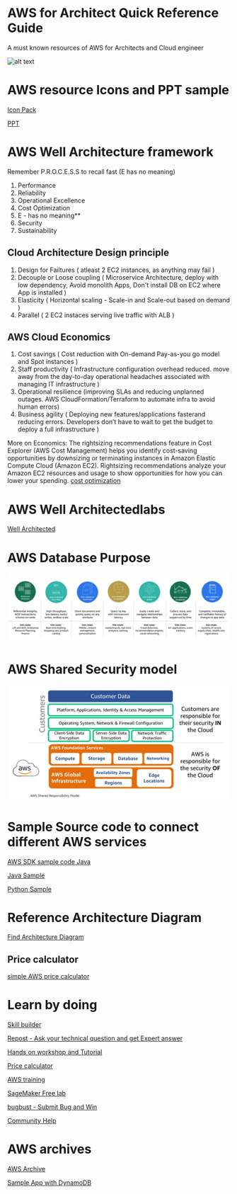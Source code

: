 # AWS for Architect Quick Reference Guide
A must known resources of AWS for Architects and Cloud engineer

![alt text](https://github.com/bikashkumars/aws-resource-architect/blob/main/aws_groups.JPG)


# AWS resource Icons and PPT sample

[Icon Pack](https://aws.amazon.com/architecture/icons/)

[PPT](https://aws.amazon.com/architecture/icons/)

# AWS Well Architecture framework

Remember P.R.O.C.E.S.S to recall fast (E has no meaning)

1. Performance
2. Reliability
3. Operational Excellence
4. Cost Optimization
5. E - has no meaning**
6. Security
7. Sustainability

## Cloud Architecture Design principle

1. Design for Failtures ( atleast 2 EC2 instances, as anything may fail )
2. Decouple or Loose coupling ( Microservice Architecture, deploy with low dependency, Avoid monolith Apps, Don't install DB on EC2 where App is installed )
3. Elasticity ( Horizontal scaling - Scale-in and Scale-out based on demand )
4. Parallel ( 2 EC2 instaces serving live traffic with ALB )

## AWS Cloud Economics

1. Cost savings ( Cost reduction with On-demand Pay-as-you go model and Spot instances )
2. Staff productivity ( Infrastructure configuration overhead reduced. move away from the day-to-day operational headaches associated with managing IT
infrastructure )
3. Operational resilience (improving SLAs and reducing unplanned outages. AWS CloudFormation/Terraform to automate infra to avoid human errors)
4. Business agility ( Deploying new features/applications fasterand reducing errors. Developers don’t have to wait to get the budget to deploy a full infrastructure )

More on Economics: The rightsizing recommendations feature in Cost Explorer (AWS Cost Management) helps you identify cost-saving opportunities by downsizing or terminating instances in Amazon Elastic Compute Cloud (Amazon EC2). Rightsizing recommendations analyze your Amazon EC2 resources and usage to show opportunities for how you can lower your spending.
[cost optimization](https://docs.aws.amazon.com/cost-management/latest/userguide/ce-rightsizing.html)

# AWS Well Architectedlabs

[Well Architected](https://www.wellarchitectedlabs.com/)

# AWS Database Purpose

![db usecase](purpose_build_db_type_use_case.JPG)

# AWS Shared Security model

![Shared Security model](aws_shared_responsibility.JPG)

# Sample Source code to connect different AWS services

[AWS SDK sample code Java](https://github.com/awsdocs/aws-doc-sdk-examples/tree/main/javav2/example_code)

[Java Sample](https://github.com/awsdocs/aws-doc-sdk-examples/tree/main/javav2/example_code/s3)

[Python Sample](https://github.com/awsdocs/aws-doc-sdk-examples/tree/main/python/example_code)

# Reference Architecture Diagram

[Find Architecture Diagram](https://aws.amazon.com/architecture/reference-architecture-diagrams)

## Price calculator

[simple AWS price calculator](https://calculator.s3.amazonaws.com/index.html)

# Learn by doing

[Skill builder](https://skillbuilder.aws)

[Repost - Ask your technical question and get Expert answer](https://repost.aws)

[Hands on workshop and Tutorial](https://workshops.aws)

[Price calculator](https://calculator.aws)

[AWS training](https://aws.training)

[SageMaker Free lab](https://studiolab.sagemaker.aws)

[bugbust - Submit Bug and Win](https://bugbust.aws/)

[Community Help](https://honeycodecommunity.aws/)


# AWS archives

[AWS Archive](https://github.com/amazon-archives/)

[Sample App with DynamoDB](https://github.com/amazon-archives/aws-full-stack-template)
